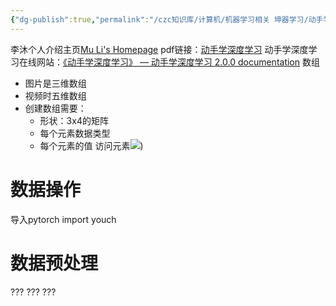 ```yaml
---
{"dg-publish":true,"permalink":"/czc知识库/计算机/机器学习相关 坤器学习/动手学深度学习笔记/","dgPassFrontmatter":true,"created":"2024-06-18T17:45:21.167+08:00","updated":"2024-12-08T17:30:43.481+08:00"}
---
```



李沐个人介绍主页[Mu Li's Homepage](https://www.cs.cmu.edu/~muli)
pdf链接：[动手学深度学习](../../../Books/专业书籍pdf/动手学深度学习.pdf)
动手学深度学习在线网站：[《动手学深度学习》 — 动手学深度学习 2.0.0 documentation](https://zh-v2.d2l.ai/)
数组
- 图片是三维数组
- 视频时五维数组
- 创建数组需要：
	- 形状：3x4的矩阵
	- 每个元素数据类型
	- 每个元素的值
访问元素![](/img/user/czc知识库/杂七杂八/9-附件/附件/动手学深度学习笔记_image.png))

# 数据操作
导入pytorch
import youch

# 数据预处理

???
???
???

